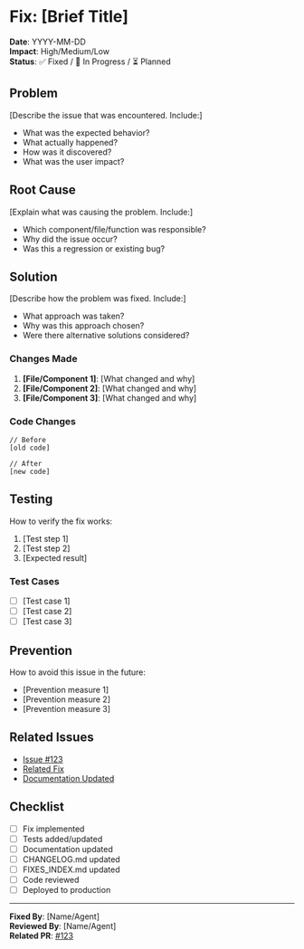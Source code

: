 # Fix: [Brief Title]

**Date**: YYYY-MM-DD  
**Impact**: High/Medium/Low  
**Status**: ✅ Fixed / 🚧 In Progress / ⏳ Planned

## Problem

[Describe the issue that was encountered. Include:]

- What was the expected behavior?
- What actually happened?
- How was it discovered?
- What was the user impact?

## Root Cause

[Explain what was causing the problem. Include:]

- Which component/file/function was responsible?
- Why did the issue occur?
- Was this a regression or existing bug?

## Solution

[Describe how the problem was fixed. Include:]

- What approach was taken?
- Why was this approach chosen?
- Were there alternative solutions considered?

### Changes Made

1. **[File/Component 1]**: [What changed and why]
2. **[File/Component 2]**: [What changed and why]
3. **[File/Component 3]**: [What changed and why]

### Code Changes

```[language]
// Before
[old code]

// After
[new code]
```

## Testing

How to verify the fix works:

1. [Test step 1]
2. [Test step 2]
3. [Expected result]

### Test Cases

- [ ] [Test case 1]
- [ ] [Test case 2]
- [ ] [Test case 3]

## Prevention

How to avoid this issue in the future:

- [Prevention measure 1]
- [Prevention measure 2]
- [Prevention measure 3]

## Related Issues

- [Issue #123](link-to-issue)
- [Related Fix](path/to/related-fix.md)
- [Documentation Updated](path/to/updated-doc.md)

## Checklist

- [ ] Fix implemented
- [ ] Tests added/updated
- [ ] Documentation updated
- [ ] CHANGELOG.md updated
- [ ] FIXES_INDEX.md updated
- [ ] Code reviewed
- [ ] Deployed to production

---

**Fixed By**: [Name/Agent]  
**Reviewed By**: [Name/Agent]  
**Related PR**: [#123](link-to-pr)
